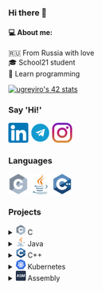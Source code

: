 ### Hi there 👋
#### :computer: About me:
:ru: From Russia with love  
:mortar_board: School21 student  
:book: Learn programming

[![ugreyiro's 42 stats](https://badge42.herokuapp.com/api/stats/ugreyiro?privacyName=true)](https://github.com/JaeSeoKim/badge42)

### Say 'Hi!'
[<img src='/contacts/linkedin.png' alt='linkedin' height='40'>](https://www.linkedin.com/in/aidar-dyuvarov-671917212/)
[<img src='/contacts/telegram.png' alt='telegram' height='40'>](https://t.me/dyuvarov)
[<img src='/contacts/inst.png' height='40'>](https://www.instagram.com/dyuvarov/)

### Languages
<img src='/languages_tools/c_512x512.png' alt='c' height='40'> <img src='/languages_tools/java_512x512.png' alt='java' height='40'> <img src='/languages_tools/cpp_512x512.png' alt='cpp' height='40'>

### Projects

<details><summary><img src='/languages_tools/c_512x512.png' alt='c' height='20'> C</summary>

[3D game](https://github.com/Dyuvarov/3D_game_C.git)  
[Dining philosophers](https://github.com/Dyuvarov/Dining-philosophers.git)  
[miniSHELL](https://github.com/Dyuvarov/minishell)   
</details>

<details><summary><img src='/languages_tools/java_512x512.png' alt='java' height='20'> Java</summary>

[Text game](https://github.com/Dyuvarov/AlchemistConsoleGame)  
[Log parser](https://github.com/Dyuvarov/Java-Log-Parser)  
1 interesting project in progress...
</details>

<details><summary><img src='/languages_tools/cpp_512x512.png' alt='cpp' height='20'> C++</summary>

2 interesting projects in progress...

</details>

<details><summary><img src='/languages_tools/kuber_512x512.png' alt='kubernetes' height='20'> Kubernetes</summary>

[Services](https://github.com/Dyuvarov/Services)

</details>

<details><summary><img src='/languages_tools/assembler.png' alt='assembler' height='20'> Assembly</summary>

[library on assembler](https://github.com/Dyuvarov/Library_asm)

</details>
